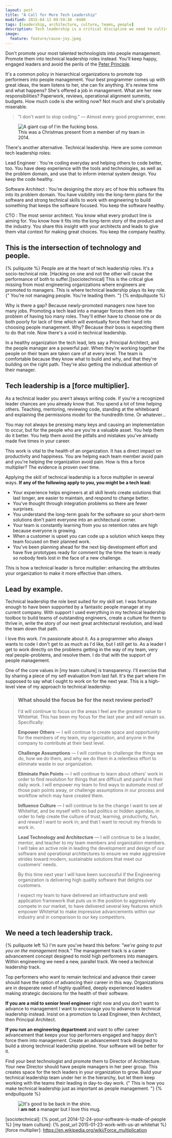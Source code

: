 ```yaml
---
layout: post
title: "A Call for More Tech Leadership"
modified: 2015-04-12 09:59:30 -0400
tags: [leadership, architecture, culture, teams, people]
description: Tech leadership is a critical discipline we need to cultivate.
image:
  feature: feature/cause-joy.jpeg
---
```


Don't promote your most talented technologists into people management. Promote them into technical leadership roles instead. You'll keep happy, engaged leaders and avoid the perils of the [Peter Principle].

It's a common policy in hierarchical organizations to promote top performers into people management. Your best programmer comes up with great ideas, the team listens to her, she can fix anything. It's review time and what happens? She's offered a job in management. What are her new responsibilities? Paperwork, reviews, operational alignment summits, budgets. How much code is she writing now? Not much and she's probably miserable.

> "I don't want to stop coding." — Almost every good programmer, ever.

<figure>
    <img src="/images/for-posts/boss.jpg" alt="A giant cup of I'm the fucking boss." />
    <figcaption>
        This was a Christmas present from a member of my team in 2014.
    </figcaption>
</figure>

There's another alternative. Technical leadership. Here are some common tech leadership roles:

Lead Engineer
: You're coding everyday and helping others to code better, too. You have deep experience with the tools and technologies, as well as the problem domain, and use that to inform internal system design. You keep the code healthy.

Software Architect
: You're designing the story arc of how this software fits into its problem domain. You have visibility into the long-term plans for the software and strong technical skills to work with engineering to build something that keeps the software focused. You keep the software healthy.

CTO
: The most senior architect. You know what every product line is aiming for. You know how it fits into the long-term story of the product and the industry. You share this insight with your architects and leads to give them vital context for making great choices. You keep the company healthy.

## This is the intersection of technology and people.

{% pullquote %}
People are at the heart of tech leadership roles. It's a socio-technical role. [Hacking on one and not the other will cause the performance of both to suffer.][sociotechnical] This is the critical glue missing from most engineering organizations where engineers are promoted to managers. This is where technical leadership plays its key role. {" You're not managing people. You're leading them. "}
{% endpullquote %}

Why is there a gap? Because newly-promoted managers now have too many jobs. Promoting a tech lead into a manager forces them into the problem of having too many roles. They'll either have to choose one or do both poorly for lack of time which will eventually force their hand into choosing people management. Why? Because _their_ boss is expecting them to do that role. Now there's a void in technical leadership.

In a healthy organization the tech lead, lets say a Principal Architect, and the people manager are a powerful pair. When they're working together the people on their team are taken care of at every level. The team is comfortable because they know what to build and why, and that they're building on the right path. They're also getting the individual attention of their manager.

## Tech leadership is a [force multiplier].

As a technical leader you aren't always writing code. If you're a recognized leader chances are you already know that. You spend a lot of time helping others. Teaching, mentoring, reviewing code, standing at the whiteboard and explaining the permissions model for the hundredth time. Or whatever…

You may not always be pressing many keys and causing an implementation to occur, but for the people who are you're a valuable asset. You help them do it better. You help them avoid the pitfalls and mistakes you've already made five times in your career.

This work is vital to the health of an organization. It has a direct impact on productivity and happiness. You are helping each team member avoid pain and you're helping the organization avoid pain. How is this a force multiplier? The evidence is proven over time.

Applying the skill of technical leadership is a force multiplier in several ways. **If any of the following apply to you, you might be a tech lead:**

* Your experience helps engineers at all skill levels create solutions that last longer, are easier to maintain, and respond to change better. 
* You've thought through integration problems so there are fewer surprises. 
* You understand the long-term goals for the software so your short-term solutions don't paint everyone into an architectural corner. 
* Your team is constantly learning from you so retention rates are high because everyone is growing. 
* When a customer is upset you can code up a solution which keeps they team focused on their planned work. 
* You've been planning ahead for the next big development effort and have five prototypes ready for comment by the time the team is ready so nobody feels lost in the face of a new challenge.

This is how a technical leader is force multiplier: enhancing the attributes your organization to make it more effective than others.

## Lead by example.

Technical leadership the role best suited for my skill set. I was fortunate enough to have been supported by a fantastic people manager at my current company. With support I used everything in my technical leadership toolbox to build teams of outstanding engineers, create a culture for them to thrive in, write the story of our next great architectural revolution, and lead the team down that path.

I love this work. I'm passionate about it. As a programmer who always wants to code I don't get to as much as I'd like, but I still get to. As a leader I get to work directly on the problems getting in the way of my team, very real people-problems, and resolve them. I do that with the support of people management.

One of the core values in [my team culture] is transparency. I'll exercise that by sharing a piece of my self evaluation from last fall. It's the part where I'm supposed to say what I ought to work on for the next year. This is a high-level view of my approach to technical leadership:

> ### What should the focus be for the next review period?
> 
> I'd will continue to focus on the areas I feel are the greatest value to WhiteHat. This has been my focus for the last year and will remain so. Specifically:
> 
> 
> **Empower Others** — I will continue to create space and opportunity for the members of my team, my organization, and anyone in the company to contribute at their best level.
> 
> 
> **Challenge Assumptions** — I will continue to challenge the things we do, how we do them, and why we do them in a relentless effort to eliminate waste in our organization.
> 
> 
> **Eliminate Pain Points** — I will continue to learn about others' work in order to find resolution for things that are difficult and painful in their daily work. I will empower my team to find ways to automate most of those pain points away, or challenge assumptions in our process and workflow which may have created them.
> 
> 
> **Influence Culture** — I will continue to be the change I want to see at WhiteHat, and be myself with no bad politics or hidden agendas, in order to help create the culture of trust, learning, productivity, fun, and reward I want to work in; and that I want to recruit my friends to work in.
> 
> 
> **Lead Technology and Architecture** — I will continue to be a leader, mentor, and teacher to my team members and organization members. I will take an active role in leading the development and design of our software and operational architectures to ensure we make aggressive strides toward modern, sustainable solutions that meet our customers' needs.
> 
> 
> By this time next year I will have been successful if the Engineering organization is delivering high quality software that delights our customers.
> 
> 
> I expect my team to have delivered an infrastructure and web application framework that puts us in the position to aggressively compete in our market, to have delivered several key features which empower WhiteHat to make impressive advancements within our industry and in comparison to our key competitors.

## We need a tech leadership track.

{% pullquote left %}
I'm sure you've heard this before: _"we're going to put you on the management track."_ The management track is a career advancement concept designed to mold high performers into managers. Within engineering we need a new, parallel track. We need a technical leadership track.

Top performers who want to remain technical and advance their career should have the option of advancing their career in this way. Organizations are in desperate need of highly qualified, deeply experienced leaders making strategic decisions for the health of their software.

**If you are a mid to senior level engineer** right now and you don't want to advance to management I want to encourage you to advance to technical leadership instead. Insist on a promotion to Lead Engineer, then Architect, then Principal Architect.

**If you run an engineering department** and want to offer career advancement that keeps your top performers engaged and happy don't force them into management. Create an advancement track designed to build a strong technical leadership pipeline. Your software will be better for it.

Find your best technologist and promote them to Director of Architecture. Your new Director should have people managers in her peer group. This creates space for the tech leaders in your organization to grow. Build your technical leadership team under her in the hierarchy, but let them keep working with the teams their leading in day-to-day work. {" This is how you make technical leadership just as important as people management. "}
{% endpullquote %}

<figure>
    <img src="/images/for-posts/feet-up-boss.jpg" alt="It's good to be back in the shire." />
    <figcaption>
        I <strong>am not</strong> a manager but I love this mug.
    </figcaption>
</figure>

[Peter Principle]: http://en.wikipedia.org/wiki/Peter_Principle
[sociotechnical]: {% post_url 2014-12-24-your-software-is-made-of-people %}
[my team culture]: {% post_url 2015-01-23-work-with-us-at-whitehat %}
[force multiplier]: https://en.wikipedia.org/wiki/Force_multiplication
